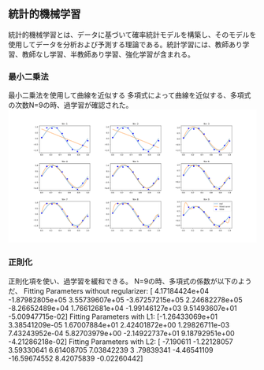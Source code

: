 ## 統計的機械学習

統計的機械学習とは、データに基づいて確率統計モデルを構築し、そのモデルを使用してデータを分析および予測する理論である。統計学習には、教師あり学習、教師なし学習、半教師あり学習、強化学習が含まれる。

### 最小二乗法
最小二乗法を使用して曲線を近似する
多項式によって曲線を近似する、多項式の次数N=9の時、過学習が確認された。
![avatar](https://github.com/tyousinu1984/machine_learning/blob/master/Statistical_learning_theory/1.Introduction/Figure_1.png)
### 正則化

正則化項を使い、過学習を緩和できる。
N=9の時、多項式の係数が以下のようだ、
Fitting Parameters without regularizer: [ 4.17184424e+04 -1.87982805e+05  3.55739607e+05 -3.67257215e+05
                                           2.24682278e+05 -8.26652489e+04  1.76612681e+04 -1.99146127e+03
                                          9.51493607e+01 -5.00947715e-02]
Fitting Parameters with L1: [-1.26433069e+01  3.38541209e-05  1.67007884e+01  2.42401872e+00
                              1.29826711e-03  7.43243952e-04  5.82703979e+00 -2.14922737e+01
                               9.18792951e+00 -4.21286218e-02]
Fitting Parameters with L2: [ -7.190611    -1.22128057   3.59330641   6.61408705   7.03842239
   3                          .79839341  -4.46541109 -16.59674552   8.42075839  -0.02260442]

